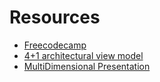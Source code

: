 # Resources

- [Freecodecamp](https://www.freecodecamp.org/news/design-patterns-for-distributed-systems)
- [4+1 architectural view model](https://en.wikipedia.org/wiki/4%2B1_architectural_view_model#:~:text=4%2B1%20is%20a%20view%20model%20used%20for%20%22describing,as%20end-users%2C%20developers%2C%20system%20engineers%2C%20and%20project%20managers.)
- [MultiDimensional Presentation](https://github.com/Particular/Presentation.MultiDimensional)